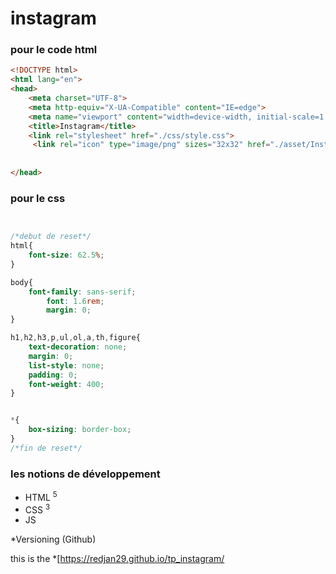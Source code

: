 # instagram


### pour le code html
```html
<!DOCTYPE html>
<html lang="en">
<head>
    <meta charset="UTF-8">
    <meta http-equiv="X-UA-Compatible" content="IE=edge">
    <meta name="viewport" content="width=device-width, initial-scale=1.0">
    <title>Instagram</title>
    <link rel="stylesheet" href="./css/style.css">
     <link rel="icon" type="image/png" sizes="32x32" href="./asset/Instagram_icon-icons.com_66804.png">
  
     
</head>
```

### pour le css
```css


/*debut de reset*/
html{
    font-size: 62.5%;
}

body{
    font-family: sans-serif;
        font: 1.6rem;
        margin: 0;
}

h1,h2,h3,p,ul,ol,a,th,figure{
    text-decoration: none;
    margin: 0;
    list-style: none;
    padding: 0;
    font-weight: 400;
}


*{
    box-sizing: border-box;
}
/*fin de reset*/
```
### les notions de développement
* HTML <sup>5</sup>
* CSS <sup>3</sup>
* JS 

*Versioning (Github)

this is the *[https://redjan29.github.io/tp_instagram/
